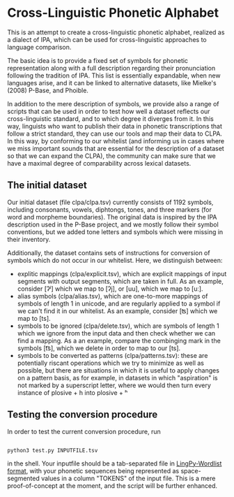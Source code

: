 Cross-Linguistic Phonetic Alphabet
==================================

This is an attempt to create a cross-linguistic phonetic alphabet, realized as
a dialect of IPA, which can be used for cross-linguistic approaches to language
comparison.

The basic idea is to provide a fixed set of symbols for phonetic representation
along with a full description regarding their pronunciation following the
tradition of IPA. This list is essentially expandable, when new languages
arise, and it can be linked to alternative datasets, like Mielke's (2008)
P-Base, and Phoible.

In addition to the mere description of symbols, we provide also a range of
scripts that can be used in order to test how well a dataset reflects our
cross-linguistic standard, and to which degree it diverges from it. In this
way, linguists who want to publish their data in phonetic transcriptions that
follow a strict standard, they can use our tools and map their data to CLPA. In
this way, by conforming to our whitelist (and informing us in cases where we
miss important sounds that are essential for the description of a dataset so
that we can expand the CLPA), the community can make sure that we have a
maximal degree of comparability across lexical datasets. 

## The initial dataset

Our initial dataset (file clpa/clpa.tsv) currently consists of 1192 symbols, including consonants,
vowels, diphtongs, tones, and three markers (for word and morpheme boundaries).
The original data is inspired by the IPA description used in the P-Base
project, and we mostly follow their symbol conventions, but we added tone
letters and symbols which were missing in their inventory.

Additionally, the dataset contains sets of instructions for conversion of symbols which do not occur in our whitelist. Here, we distinguish between:

* explitic mappings (clpa/explicit.tsv), which are explicit mappings of input segments with output segments, which are taken in full. As an example, consider [ʔʲ] which we map to [ʔj], or [uu], which we map to [uː].
* alias symbols (clpa/alias.tsv), which are one-to-more mappings of symbols of length 1 in unicode, and are regularly applied to a symbol if we can't find it in our whitelist. As an example, consider [ʦ] which we map to [ts].
* symbols to be ignored (clpa/delete.tsv), which are symbols of length 1 which we ignore from the input data and then check whether we can find a mapping. As a an example, compare the combinging mark in the symbols [t͡s], which we delete in order to map to our [ts].
* symbols to be converted as patterns (clpa/patterns.tsv): these are potentially riscant operations which we try to minimize as well as possible, but there are situations in which it is useful to apply changes on a pattern basis, as for example, in datasets in which "aspiration" is not marked by a superscript letter, where we would then turn every instance of plosive + h into plosive + ʰ

## Testing the conversion procedure

In order to test the current conversion procedure, run 

```shell

python3 test.py INPUTFILE.tsv
```

in the shell. Your inputfile should be a tab-separated file in [LingPy-Wordlist format](http://lingpy.org/tutorial/lingpy.basic.wordlist.html), with your phonetic sequences being represented as space-segmented values in a column "TOKENS" of the input file. This is a mere proof-of-concept at the moment, and the script will be further enhanced. 


